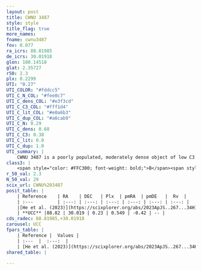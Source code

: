 ```yaml
---
layout: post
title: CWNU 3487
style: style
title_flag: true
more_names: 
fname: cwnu3487
fov: 0.077
ra_icrs: 88.81985
de_icrs: 30.01918
glon: 180.14518
glat: 2.35727
r50: 2.3
plx: 0.2299
UTI: "0.27"
UTI_COLOR: "#fddcc5"
UTI_C_N_COL: "#fee0c7"
UTI_C_dens_COL: "#e3f3cd"
UTI_C_C3_COL: "#fff1d4"
UTI_C_lit_COL: "#e0a6b3"
UTI_C_dup_COL: "#a6cab9"
UTI_C_N: 0.29
UTI_C_dens: 0.68
UTI_C_C3: 0.38
UTI_C_lit: 0.0
UTI_C_dup: 1.0
UTI_summary: |
    CWNU 3487 is a poorly populated, moderately dense object of low C3 quality. It was recently reported in the literature.
class3: |
    <span style="color: #FFC300; font-weight: bold;">B</span><span style="color: red; font-weight: bold;">C</span>
r_50_val: 2.3
N_50_val: 29
scix_url: CWNU%203487
posit_table: |
    | Reference    | RA    | DEC   | Plx  | pmRA  | pmDE   |  Rv  |
    | :---         | :---: | :---: | :---: | :---: | :---: | :---: |
    |[He et al. (2023)](https://scixplorer.org/abs/2023ApJS..267...34H) | 88.821 | 30.008 | 0.237 | 0.543 | -0.384 | -- |
    | **UCC** |88.82 | 30.019 | 0.23 | 0.549 | -0.42 | -- | 
cds_radec: 88.81985,+30.01918
carousel: UCC
fpars_table: |
    | Reference |  Values |
    | :---  |  :---:  |
    | [He et al. (2023)](https://scixplorer.org/abs/2023ApJS..267...34H) | `A0=1.45, m-M=12.95, logA=8.2` |
shared_table: |
    
---
```

